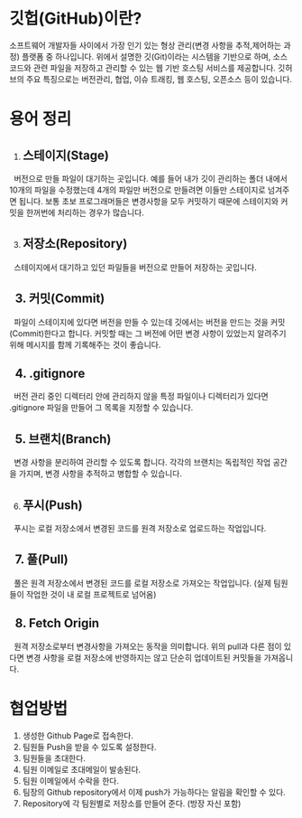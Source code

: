 깃헙(GitHub)이란?
=======================================
소프트웨어 개발자들 사이에서 가장 인기 있는 형상 관리(변경 사항을 추적,제어하는 과정) 플랫폼 중 하나입니다. 위에서 설명한 깃(Git)이라는 시스템을 기반으로 하며, 소스코드와 관련 파일을 저장하고 관리할 수 있는 웹 기반 호스팅 서비스를 제공합니다. 깃허브의 주요 특징으로는 버전관리, 협업, 이슈 트래킹, 웹 호스팅, 오픈소스 등이 있습니다.

용어 정리
==========================================


1. 스테이지(Stage)
   ---------------------------------------
  버전으로 만들 파일이 대기하는 곳입니다. 예를 들어 내가 깃이 관리하는 폴더 내에서 10개의 파일을 수정했는데 4개의 파일만 버전으로 만들려면 이들만 스테이지로 넘겨주면 됩니다. 보통 초보 프로그래머들은 변경사항을 모두 커밋하기 때문에 스테이지와 커밋을 한꺼번에 처리하는 경우가 많습니다. 



 
3. 저장소(Repository)
   ---------------------------------------
  스테이지에서 대기하고 있던 파일들을 버전으로 만들어 저장하는 곳입니다. 
  
 
3. 커밋(Commit)
---------------------------------------
  파일이 스테이지에 있다면 버전을 만들 수 있는데 깃에서는 버전을 만드는 것을 커밋(Commit)한다고 합니다. 커밋할 때는 그 버전에 어떤 변경 사항이 있었는지 알려주기 위해 메시지를 함께 기록해주는 것이 좋습니다. 
  
 
4. .gitignore
---------------------------------------
  버전 관리 중인 디렉터리 안에 관리하지 않을 특정 파일이나 디렉터리가 있다면 .gitignore 파일을 만들어 그 목록을 지정할 수 있습니다. 
  
 
5. 브랜치(Branch)
---------------------------------------
  변경 사항을 분리하여 관리할 수 있도록 합니다. 각각의 브랜치는 독립적인 작업 공간을 가지며, 변경 사항을 추적하고 병합할 수 있습니다. 

 
6. 푸시(Push)
   ---------------------------------------
  푸시는 로컬 저장소에서 변경된 코드를 원격 저장소로 업로드하는 작업입니다. 
  
 
7. 풀(Pull)
---------------------------------------
  풀은 원격 저장소에서 변경된 코드를 로컬 저장소로 가져오는 작업입니다. (실제 팀원들이 작업한 것이 내 로컬 프로젝트로 넘어옴)
  
 
8. Fetch Origin
---------------------------------------
  원격 저장소로부터 변경사항을 가져오는 동작을 의미합니다. 위의 pull과 다른 점이 있다면 변경 사항을 로컬 저장소에 반영하지는 않고 단순히 업데이트된 커밋들을 가져옵니다.


협업방법
===================================

1. 생성한 Github Page로 접속한다.
2. 팀원들 Push을 받을 수 있도록 설정한다.
3. 팀원들을 초대한다.
4. 팀원 이메일로 초대메일이 발송된다.
5. 팀원 이메일에서 수락을 한다.
6. 팀장의 Github repository에서 이제 push가 가능하다는 알림을 확인할 수 있다.
7. Repository에 각 팀원별로 저장소를 만들어 준다. (방장 자신 포함)
